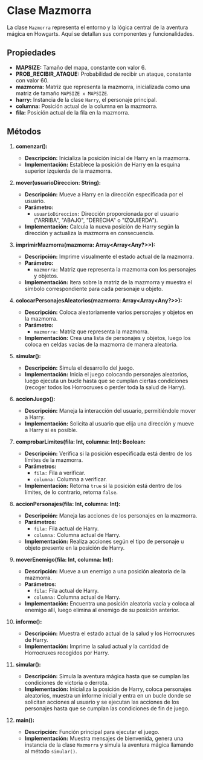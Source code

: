 
# Clase Mazmorra

La clase `Mazmorra` representa el entorno y la lógica central de la aventura mágica en Howgarts. Aquí se detallan sus componentes y funcionalidades.

## Propiedades

- **MAPSIZE:** Tamaño del mapa, constante con valor 6.
- **PROB_RECIBIR_ATAQUE:** Probabilidad de recibir un ataque, constante con valor 60.
- **mazmorra:** Matriz que representa la mazmorra, inicializada como una matriz de tamaño `MAPSIZE x MAPSIZE`.
- **harry:** Instancia de la clase `Harry`, el personaje principal.
- **columna:** Posición actual de la columna en la mazmorra.
- **fila:** Posición actual de la fila en la mazmorra.

## Métodos

1. **comenzar():**
    - **Descripción:** Inicializa la posición inicial de Harry en la mazmorra.
    - **Implementación:** Establece la posición de Harry en la esquina superior izquierda de la mazmorra.

2. **mover(usuarioDireccion: String):**
    - **Descripción:** Mueve a Harry en la dirección especificada por el usuario.
    - **Parámetro:**
        - `usuarioDireccion:` Dirección proporcionada por el usuario ("ARRIBA", "ABAJO", "DERECHA" o "IZQUIERDA").
    - **Implementación:** Calcula la nueva posición de Harry según la dirección y actualiza la mazmorra en consecuencia.

3. **imprimirMazmorra(mazmorra: Array<Array<Any?>>):**
    - **Descripción:** Imprime visualmente el estado actual de la mazmorra.
    - **Parámetro:**
        - `mazmorra:` Matriz que representa la mazmorra con los personajes y objetos.
    - **Implementación:** Itera sobre la matriz de la mazmorra y muestra el símbolo correspondiente para cada personaje u objeto.

4. **colocarPersonajesAleatorios(mazmorra: Array<Array<Any?>>):**
    - **Descripción:** Coloca aleatoriamente varios personajes y objetos en la mazmorra.
    - **Parámetro:**
        - `mazmorra:` Matriz que representa la mazmorra.
    - **Implementación:** Crea una lista de personajes y objetos, luego los coloca en celdas vacías de la mazmorra de manera aleatoria.

5. **simular():**
    - **Descripción:** Simula el desarrollo del juego.
    - **Implementación:** Inicia el juego colocando personajes aleatorios, luego ejecuta un bucle hasta que se cumplan ciertas condiciones (recoger todos los Horrocruxes o perder toda la salud de Harry).

6. **accionJuego():**
    - **Descripción:** Maneja la interacción del usuario, permitiéndole mover a Harry.
    - **Implementación:** Solicita al usuario que elija una dirección y mueve a Harry si es posible.

7. **comprobarLimites(fila: Int, columna: Int): Boolean:**
    - **Descripción:** Verifica si la posición especificada está dentro de los límites de la mazmorra.
    - **Parámetros:**
        - `fila:` Fila a verificar.
        - `columna:` Columna a verificar.
    - **Implementación:** Retorna `true` si la posición está dentro de los límites, de lo contrario, retorna `false`.

8. **accionPersonajes(fila: Int, columna: Int):**
    - **Descripción:** Maneja las acciones de los personajes en la mazmorra.
    - **Parámetros:**
        - `fila:` Fila actual de Harry.
        - `columna:` Columna actual de Harry.
    - **Implementación:** Realiza acciones según el tipo de personaje u objeto presente en la posición de Harry.

9. **moverEnemigo(fila: Int, columna: Int):**
    - **Descripción:** Mueve a un enemigo a una posición aleatoria de la mazmorra.
    - **Parámetros:**
        - `fila:` Fila actual de Harry.
        - `columna:` Columna actual de Harry.
    - **Implementación:** Encuentra una posición aleatoria vacía y coloca al enemigo allí, luego elimina al enemigo de su posición anterior.

10. **informe():**
    - **Descripción:** Muestra el estado actual de la salud y los Horrocruxes de Harry.
    - **Implementación:** Imprime la salud actual y la cantidad de Horrocruxes recogidos por Harry.

11. **simular():**
    - **Descripción:** Simula la aventura mágica hasta que se cumplan las condiciones de victoria o derrota.
    - **Implementación:** Inicializa la posición de Harry, coloca personajes aleatorios, muestra un informe inicial y entra en un bucle donde se solicitan acciones al usuario y se ejecutan las acciones de los personajes hasta que se cumplan las condiciones de fin de juego.

12. **main():**
    - **Descripción:** Función principal para ejecutar el juego.
    - **Implementación:** Muestra mensajes de bienvenida, genera una instancia de la clase `Mazmorra` y simula la aventura mágica llamando al método `simular()`.